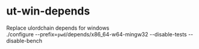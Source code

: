 # ut-win-depends  
Replace ulordchain depends for windows  
./configure --prefix=`pwd`/depends/x86_64-w64-mingw32 --disable-tests --disable-bench
